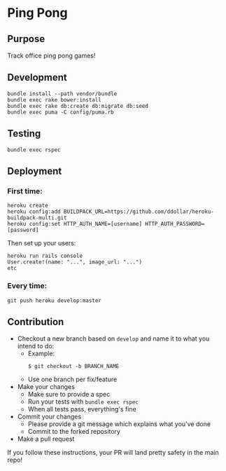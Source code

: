# Ping Pong

## Purpose

Track office ping pong games!

## Development

    bundle install --path vendor/bundle
    bundle exec rake bower:install
    bundle exec rake db:create db:migrate db:seed
    bundle exec puma -C config/puma.rb

## Testing

    bundle exec rspec

## Deployment

### First time:

    heroku create
    heroku config:add BUILDPACK_URL=https://github.com/ddollar/heroku-buildpack-multi.git
    heroku config:set HTTP_AUTH_NAME=[username] HTTP_AUTH_PASSWORD=[password]

Then set up your users:

    heroku run rails console
    User.create!(name: "...", image_url: "...")
    etc

### Every time:

    git push heroku develop:master

## Contribution

- Checkout a new branch based on `develop` and name it to what you intend to do:
  - Example:
    ````
    $ git checkout -b BRANCH_NAME
    ````
  - Use one branch per fix/feature
- Make your changes
  - Make sure to provide a spec
  - Run your tests with `bundle exec rspec`
  - When all tests pass, everything's fine
- Commit your changes
  - Please provide a git message which explains what you've done
  - Commit to the forked repository
- Make a pull request

If you follow these instructions, your PR will land pretty safety in the main repo!


